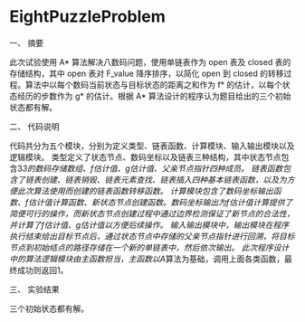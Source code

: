 # EightPuzzleProblem

一、	摘要

此次试验使用 A* 算法解决八数码问题，使用单链表作为 open 表及 closed 表的存储结构，其中 open 表对 F_value 降序排序，以简化 open 到 closed 的转移过程。算法中以每个数码当前状态与目标状态的距离之和作为 f* 的估计，以每个状态经历的步数作为 g* 的估计。根据 A* 算法设计的程序认为题目给出的三个初始状态都有解。

二、	代码说明

代码共分为五个模块，分别为定义类型、链表函数、计算模块、输入输出模块以及逻辑模块。
类型定义了状态节点、数码坐标以及链表三种结构，其中状态节点包含3*3的数码存储数组、f估计值、g估计值、父亲节点指针四种成员。
链表函数包含了链表创建、链表销毁、链表元素查找、链表插入四种基本链表函数，以及为方便此次算法使用而创建的链表函数转移函数。
计算模块包含了数码坐标输出函数、f估计值计算函数、新状态节点创建函数。数码坐标输出为f估计值计算提供了简便可行的操作，而新状态节点创建过程中通过边界检测保证了新节点的合法性，并计算了f估计值、g估计值以方便后续操作。
输入输出模块中，输出模块在程序执行结束给出目标节点后，通过状态节点中存储的父亲节点指针进行回溯，将目标节点到初始结点的路径存储在一个新的单链表中，然后依次输出。
此次程序设计中的算法逻辑模块由主函数担当，主函数以A*算法为基础，调用上面各类函数，最终成功则返回1。

三、	实验结果

三个初始状态都有解。
